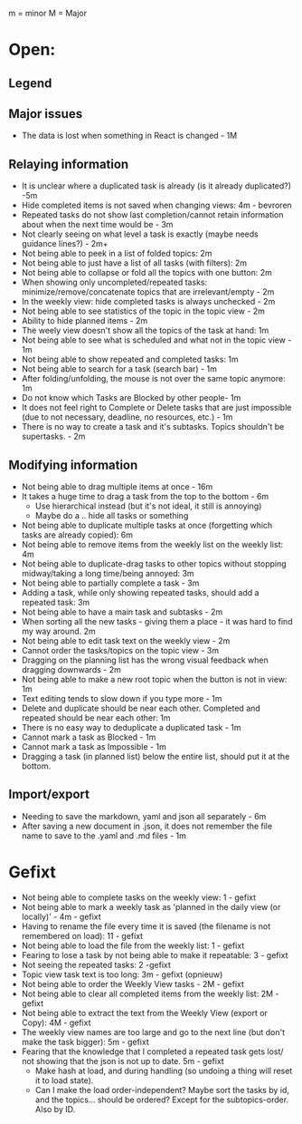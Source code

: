 m = minor
M = Major

# Open:

## Legend

## Major issues

- The data is lost when something in React is changed - 1M

## Relaying information

- It is unclear where a duplicated task is already (is it already duplicated?) -5m
- Hide completed items is not saved when changing views: 4m - bevroren
- Repeated tasks do not show last completion/cannot retain information about when the next time would be - 3m
- Not clearly seeing on what level a task is exactly (maybe needs guidance lines?) - 2m+
- Not being able to peek in a list of folded topics: 2m
- Not being able to just have a list of all tasks (with filters): 2m
- Not being able to collapse or fold all the topics with one button: 2m
- When showing only uncompleted/repeated tasks: minimize/remove/concatenate topics that are irrelevant/empty - 2m
- In the weekly view: hide completed tasks is always unchecked - 2m
- Not being able to see statistics of the topic in the topic view - 2m
- Ability to hide planned items - 2m
- The weely view doesn't show all the topics of the task at hand: 1m
- Not being able to see what is scheduled and what not in the topic view - 1m
- Not being able to show repeated and completed tasks: 1m
- Not being able to search for a task (search bar) - 1m
- After folding/unfolding, the mouse is not over the same topic anymore: 1m
- Do not know which Tasks are Blocked by other people- 1m
- It does not feel right to Complete or Delete tasks that are just impossible (due to not necessary, deadline, no resources, etc.) - 1m
- There is no way to create a task and it's subtasks. Topics shouldn't be supertasks. - 2m


## Modifying information

- Not being able to drag multiple items at once - 16m
- It takes a huge time to drag a task from the top to the bottom - 6m
	- Use hierarchical instead (but it's not ideal, it still is annoying)
	- Maybe do a .. hide all tasks or something
- Not being able to duplicate multiple tasks at once (forgetting which tasks are already copied): 6m
- Not being able to remove items from the weekly list on the weekly list: 4m
- Not being able to duplicate-drag tasks to other topics without stopping midway/taking a long time/being annoyed: 3m
- Not being able to partially complete a task - 3m
- Adding a task, while only showing repeated tasks, should add a repeated task: 3m
- Not being able to have a main task and subtasks - 2m
- When sorting all the new tasks - giving them a place - it was hard to find my way around. 2m
- Not being able to edit task text on the weekly view - 2m
- Cannot order the tasks/topics on the topic view - 3m
- Dragging on the planning list has the wrong visual feedback when dragging downwards - 2m
- Not being able to make a new root topic when the button is not in view: 1m
- Text editing tends to slow down if you type more - 1m
- Delete and duplicate should be near each other. Completed and repeated should be near each other: 1m
- There is no easy way to deduplicate a duplicated task - 1m
- Cannot mark a task as Blocked - 1m
- Cannot mark a task as Impossible - 1m
- Dragging a task (in planned list) below the entire list, should put it at the bottom.

## Import/export

- Needing to save the markdown, yaml and json all separately - 6m
- After saving a new document in .json, it does not remember the file name to save to the .yaml and .md files - 1m

# Gefixt

- Not being able to complete tasks on the weekly view: 1 - gefixt
- Not being able to mark a weekly task as 'planned in the daily view (or locally)' - 4m - gefixt
- Having to rename the file every time it is saved (the filename is not remembered on load): 11 - gefixt
- Not being able to load the file from the weekly list: 1 - gefixt
- Fearing to lose a task by not being able to make it repeatable: 3 - gefixt
- Not seeing the repeated tasks: 2 -gefixt
- Topic view task text is too long: 3m - gefixt (opnieuw)
- Not being able to order the Weekly View tasks - 2M - gefixt
- Not being able to clear all completed items from the weekly list: 2M - gefixt
- Not being able to extract the text from the Weekly View (export or Copy): 4M - gefixt
- The weekly view names are too large and go to the next line (but don't make the task bigger): 5m - gefixt
- Fearing that the knowledge that I completed a repeated task gets lost/ not showing that the json is not up to date. 5m - gefixt
	- Make hash at load, and during handling (so undoing a thing will reset it to load state). 
	- Can I make the load order-independent? Maybe sort the tasks by id, and the topics... should be ordered? Except for the subtopics-order. Also by ID.



